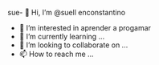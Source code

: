 sue- 👋 Hi, I’m @suell  enconstantino 
- 👀 I’m interested in  aprender a progamar
- 🌱 I’m currently learning ...
- 💞️ I’m looking to collaborate on ...
- 📫 How to reach me ...

<!---
suellenconstantino/suellenconstantino is a ✨ special ✨ repository because its `README.md` (this file) appears on your GitHub profile.
You can click the Preview link to take a look at your changes.
--->
